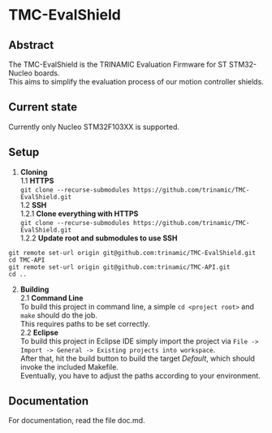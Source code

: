 # TMC-EvalShield

## Abstract
The TMC-EvalShield is the TRINAMIC Evaluation Firmware for ST STM32-Nucleo boards.  
This aims to simplify the evaluation process of our motion controller shields.  

## Current state
Currently only Nucleo STM32F103XX is supported.

## Setup
1. **Cloning**  
1.1 **HTTPS**  
`git clone --recurse-submodules https://github.com/trinamic/TMC-EvalShield.git`  
1.2 **SSH**  
1.2.1 **Clone everything with HTTPS**  
`git clone --recurse-submodules https://github.com/trinamic/TMC-EvalShield.git`  
1.2.2 **Update root and submodules to use SSH**  
```shell
git remote set-url origin git@github.com:trinamic/TMC-EvalShield.git
cd TMC-API
git remote set-url origin git@github.com:trinamic/TMC-API.git
cd ..
```  
2. **Building**  
2.1 **Command Line**  
To build this project in command line, a simple `cd <project root>` and `make` should do the job.  
This requires paths to be set correctly.  
2.2 **Eclipse**  
To build this project in Eclipse IDE simply import the project via `File -> Import -> General -> Existing projects into workspace`.  
After that, hit the build button to build the target *Default*, which should invoke the included Makefile.  
Eventually, you have to adjust the paths according to your environment.

## Documentation
For documentation, read the file doc.md.